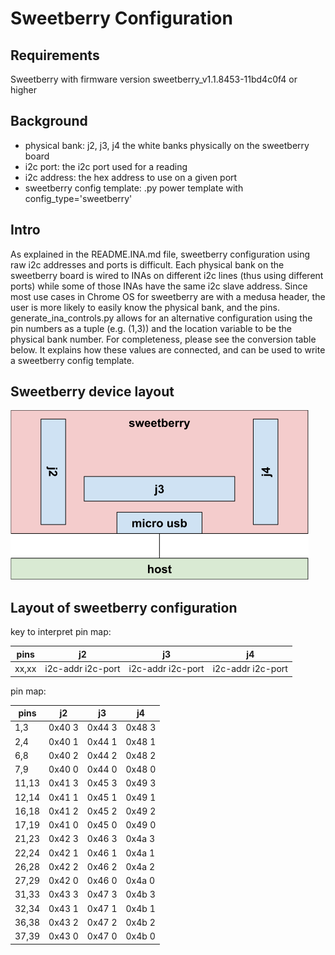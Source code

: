 # Sweetberry Configuration

## Requirements

Sweetberry with firmware version sweetberry\_v1.1.8453-11bd4c0f4 or higher

## Background

- physical bank: j2, j3, j4 the white banks physically on the sweetberry board
- i2c port: the i2c port used for a reading
- i2c address: the hex address to use on a given port
- sweetberry config template: .py power template with config\_type='sweetberry'

## Intro

As explained in the README.INA.md file, sweetberry configuration using raw i2c
addresses and ports is difficult. Each physical bank on the sweetberry board is
wired to INAs on different i2c lines (thus using different ports) while some of
those INAs have the same i2c slave address.
Since most use cases in Chrome OS for sweetberry are with a medusa header, the
user is more likely to easily know the physical bank, and the pins.
generate\_ina\_controls.py allows for an alternative configuration using the pin
numbers as a tuple (e.g. (1,3)) and the location variable to be the physical
bank number.
For completeness, please see the conversion table below. It explains how these
values are connected, and can be used to write a sweetberry config template.

## Sweetberry device layout

![sweetberry layout](sweetberry.png)

## Layout of sweetberry configuration

key to interpret pin map:

|  pins  |         j2        |         j3        |         j4        |
|--------|-------------------|-------------------|-------------------|
| xx,xx  | i2c-addr i2c-port | i2c-addr i2c-port | i2c-addr i2c-port |

pin map:

|  pins  |    j2    |    j3    |    j4    |
|--------|----------|----------|----------|
|  1,3   | 0x40  3  | 0x44  3  | 0x48  3  |
|  2,4   | 0x40  1  | 0x44  1  | 0x48  1  |
|  6,8   | 0x40  2  | 0x44  2  | 0x48  2  |
|  7,9   | 0x40  0  | 0x44  0  | 0x48  0  |
| 11,13  | 0x41  3  | 0x45  3  | 0x49  3  |
| 12,14  | 0x41  1  | 0x45  1  | 0x49  1  |
| 16,18  | 0x41  2  | 0x45  2  | 0x49  2  |
| 17,19  | 0x41  0  | 0x45  0  | 0x49  0  |
| 21,23  | 0x42  3  | 0x46  3  | 0x4a  3  |
| 22,24  | 0x42  1  | 0x46  1  | 0x4a  1  |
| 26,28  | 0x42  2  | 0x46  2  | 0x4a  2  |
| 27,29  | 0x42  0  | 0x46  0  | 0x4a  0  |
| 31,33  | 0x43  3  | 0x47  3  | 0x4b  3  |
| 32,34  | 0x43  1  | 0x47  1  | 0x4b  1  |
| 36,38  | 0x43  2  | 0x47  2  | 0x4b  2  |
| 37,39  | 0x43  0  | 0x47  0  | 0x4b  0  |

